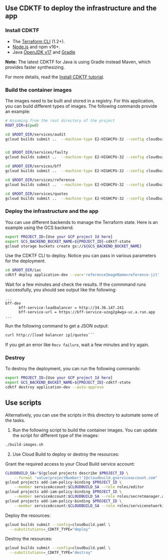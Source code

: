 ## Use CDKTF to deploy the infrastructure and the app

### Install CDKTF

* The [Terraform CLI](https://developer.hashicorp.com/terraform/tutorials/aws-get-started/install-cli) (1.2+).
* [Node.js](https://nodejs.org/en) and npm v16+.
* Java [OpenJDK v17](https://openjdk.java.net/) and [Gradle](https://gradle.org/install/)

__Note:__ The latest CDKTF for Java is using Gradle instead Maven, which provides faster synthesizing.


For more details, read the [Install CDKTF tutorial](https://developer.hashicorp.com/terraform/tutorials/cdktf/cdktf-install).

### Build the container images

The images need to be built and stored in a registry. For this application, you can build different types of images. The following commands provide an example:

```bash
# Assuming from the root directory of the project
ROOT_DIR=$(pwd)

cd $ROOT_DIR/services/audit
gcloud builds submit ..  --machine-type E2-HIGHCPU-32 --config cloudbuild.yaml 


cd $ROOT_DIR/services/faulty
gcloud builds submit ..  --machine-type E2-HIGHCPU-32 --config cloudbuild.yaml --substitutions=_TYPE=jit

cd $ROOT_DIR/services/bff
gcloud builds submit ..  --machine-type E2-HIGHCPU-32 --config cloudbuild.yaml --substitutions=_TYPE=jit

cd $ROOT_DIR/services/reference
gcloud builds submit ..  --machine-type E2-HIGHCPU-32 --config cloudbuild.yaml --substitutions=_TYPE=jit

cd $ROOT_DIR/services/quotes
gcloud builds submit ..  --machine-type E2-HIGHCPU-32 --config cloudbuild.yaml
```

### Deploy the infrastructure and the app

You can use different backends to manage the Terraform state. Here is an example using the GCS backend.

```bash
export PROJECT_ID=[Use your GCP project Id here]
export GCS_BACKEND_BUCKET_NAME=${PROJECT_ID}-cdktf-state
gcloud storage buckets create gs://${GCS_BACKEND_BUCKET_NAME}
```

Use the CDKTF CLI to deploy. Notice you can pass in various parameters for the deployment.
```bash
cd $ROOT_DIR/iac
cdktf deploy application-dev --var='referenceImageName=reference-jit' --var='bffImageName=bff-jit' --var='faultyImageName=faulty-jit' --auto-approve
```

Wait for a few minutes and check the results. If the commmand runs successfully, you should see output like the following:
```terminal
...
bff-dev
      bff-service-loadbalancer = http://34.36.147.241
      bff-service-url = https://bff-service-uzog2g4wga-uc.a.run.app
...
```

Run the following command to get a JSON output:
```bash
curl http://[load balancer ip]/quotes```
```
If you get an error like `Recv failure`, wait a few minutes and try again.

### Destroy

To destroy the deployment, you can run the following commands:
```bash
export PROJECT_ID=[Use your GCP project Id here]
export GCS_BACKEND_BUCKET_NAME=${PROJECT_ID}-cdktf-state
cdktf destroy application-dev --auto-approve
```

## Use scripts
Alternatively, you can use the scripts in this directory to automate some of the tasks.

1. Run the following script to build the container images. You can update the script for different type of the images:
```bash
./build-images.sh
```

2. Use Cloud Build to deploy or destroy the resources:

Grant the required access to your Cloud Build service account:

```bash
CLOUDBUILD_SA="$(gcloud projects describe $PROJECT_ID \
    --format 'value(projectNumber)')@cloudbuild.gserviceaccount.com"
gcloud projects add-iam-policy-binding $PROJECT_ID \
    --member serviceAccount:$CLOUDBUILD_SA --role roles/editor
gcloud projects add-iam-policy-binding $PROJECT_ID \
    --member serviceAccount:$CLOUDBUILD_SA --role roles/secretmanager.admin
gcloud projects add-iam-policy-binding $PROJECT_ID \
    --member serviceAccount:$CLOUDBUILD_SA --role roles/servicenetworking.networksAdmin
```

Deploy the resources:
```bash
gcloud builds submit --config=cloudbuild.yaml \
  --substitutions=_CDKTF_TYPE="deploy"
```

Destroy the resources:
```bash
gcloud builds submit --config=cloudbuild.yaml \
  --substitutions=_CDKTF_TYPE="destroy"
```